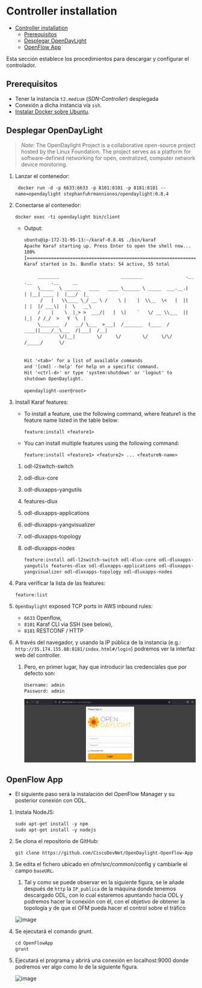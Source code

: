 # Controller installation

- [Controller installation](#controller-installation)
  - [Prerequisitos](#prerequisitos)
  - [Desplegar OpenDayLight](#desplegar-opendaylight)
  - [OpenFlow App](#openflow-app)

Esta sección establece los procedimientos para descargar y configurar el controlador.

## Prerequisitos

- Tener la instancia `t2.medium` (*SDN-Controller*) desplegada
- Conexión a dicha instancia vía `ssh`.
- [Instalar Docker sobre Ubuntu](https://docs.docker.com/engine/install/ubuntu/).

## Desplegar OpenDayLight

> *Note:* The OpenDaylight Project is a collaborative open-source project hosted by the Linux Foundation. The project serves as a platform for software-defined networking for open, centralized, computer network device monitoring.

1. Lanzar el contenedor:

    ```console
     docker run -d -p 6633:6633 -p 8101:8101 -p 8181:8181 --name=opendaylight stephanfuhrmannionos/opendaylight:0.8.4
    ```

2. Conectarse al contenedor:

    ```console
    docker exec -ti opendaylight bin/client
    ```

   - Output:
  
     ```console
     ubuntu@ip-172-31-95-13:~/karaf-0.8.4$ ./bin/karaf
     Apache Karaf starting up. Press Enter to open the shell now...
     100% [========================================================================]
     Karaf started in 3s. Bundle stats: 54 active, 55 total

          ________                       ________                .__  .__       .__     __
          \_____  \ ______   ____   ____ \______ \ _____  ___.__.|  | |__| ____ |  |___/  |_
           /   |   \\____ \_/ __ \ /    \ |    |  \\__  \<   |  ||  | |  |/ ___\|  |  \   __\
          /    |    \  |_> >  ___/|   |  \|    `   \/ __ \\___  ||  |_|  / /_/  >   Y  \  |
          \_______  /   __/ \___  >___|  /_______  (____  / ____||____/__\___  /|___|  /__|
                  \/|__|        \/     \/        \/     \/\/            /_____/      \/


     Hit '<tab>' for a list of available commands
     and '[cmd] --help' for help on a specific command.
     Hit '<ctrl-d>' or type 'system:shutdown' or 'logout' to shutdown OpenDaylight.

     opendaylight-user@root> 
     ```

3. Install Karaf features:

     - To install a feature, use the following command, where feature1 is the feature name listed in the table below:

          ```console
          feature:install <feature1>
          ```

     - You can install multiple features using the following command:

          ```console
          feature:install <feature1> <feature2> ... <featureN-name>
          ```

     1. odl-l2switch-switch
     2. odl-dlux-core
     3. odl-dluxapps-yangutils
     4. features-dlux
     5. odl-dluxapps-applications
     6. odl-dluxapps-yangvisualizer
     7. odl-dluxapps-topology
     8. odl-dluxapps-nodes

          ```console
          feature:install odl-l2switch-switch odl-dlux-core odl-dluxapps-yangutils features-dlux odl-dluxapps-applications odl-dluxapps-yangvisualizer odl-dluxapps-topology odl-dluxapps-nodes
          ```  

4. Para verificar la lista de las features:

    ```console
    feature:list
    ```

5. `OpenDaylight` exposed TCP ports in AWS inbound rules:
   - `6633` Openflow,
   - `8101` Karaf CLI via SSH (see below),
   - `8181` RESTCONF / HTTP

6. A través del navegador, y usando la IP pública de la instancia (e.g.: `http://35.174.155.88:8181/index.html#/login`) podremos ver la interfaz web del controller.

    1. Pero, en primer lugar, hay que introducir las credenciales que por defecto son:

          ```console
          Username: admin
          Password: admin
          ```

          ![image](./img/OpenDaylight.png)

## OpenFlow App

- El siguiente paso será la instalación del OpenFlow Manager y su posterior conexión con ODL.

1. Instala NodeJS:

     ```console
     sudo apt-get install -y npm
     sudo apt-get install -y nodejs
     ```

2. Se clona el repositorio de GitHub:

     ```console
     git clone https://github.com/CiscoDevNet/OpenDaylight-Openflow-App
     ```

3. Se edita el fichero ubicado en ofm/src/common/config y cambiarle el campo `baseURL`. 
   1. Tal y como se puede observar en la siguiente figura, se le añade  después de `http` la `IP_publica` de la máquina donde tenemos descargado ODL, con lo cual estaremos apuntando hacia ODL y podremos hacer la conexión con él, con el objetivo de obtener la topología y de que el OFM pueda hacer el control sobre el tráfico

     ![image](https://user-images.githubusercontent.com/98832318/192136644-6594b676-d92a-4856-8df8-870812f2ccde.png)

4. Se ejecutará el comando grunt.

     ```console
     cd OpenFlowApp
     grunt
     ```

5. Ejecutará el programa y abrirá una conexión en localhost:9000 donde podremos ver algo como lo de la siguiente figura.

     ![image](https://user-images.githubusercontent.com/98832318/192136666-20fab8e6-651a-4d88-b4d8-2cfd1fe458e8.png)

